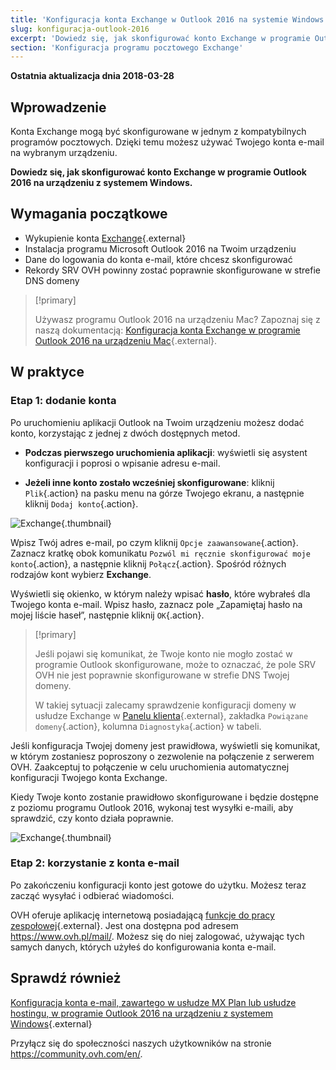 ```yaml
---
title: 'Konfiguracja konta Exchange w Outlook 2016 na systemie Windows'
slug: konfiguracja-outlook-2016
excerpt: 'Dowiedz się, jak skonfigurować konto Exchange w programie Outlook 2016 na urządzeniu z systemem Windows'
section: 'Konfiguracja programu pocztowego Exchange'
---
```


**Ostatnia aktualizacja dnia 2018-03-28**

## Wprowadzenie

Konta Exchange mogą być skonfigurowane w jednym z kompatybilnych programów pocztowych. Dzięki temu możesz używać Twojego konta e-mail na wybranym urządzeniu.

**Dowiedz się, jak skonfigurować konto Exchange w programie Outlook 2016 na urządzeniu z systemem Windows.**

## Wymagania początkowe

- Wykupienie konta [Exchange](https://www.ovh.pl/emaile/){.external}
- Instalacja programu Microsoft Outlook 2016 na Twoim urządzeniu
- Dane do logowania do konta e-mail, które chcesz skonfigurować
- Rekordy SRV OVH powinny zostać poprawnie skonfigurowane w strefie DNS domeny

> [!primary]
>
> Używasz programu Outlook 2016 na urządzeniu Mac? Zapoznaj się z naszą dokumentacją: [Konfiguracja konta Exchange w programie Outlook 2016 na urządzeniu Mac](https://docs.ovh.com/pl/microsoft-collaborative-solutions/konfiguracja-outlook-2016-mac/){.external}.
>


## W praktyce

### Etap 1: dodanie konta

Po uruchomieniu aplikacji Outlook na Twoim urządzeniu możesz dodać konto, korzystając z jednej z dwóch dostępnych metod.

- **Podczas pierwszego uruchomienia aplikacji**: wyświetli się asystent konfiguracji i poprosi o wpisanie adresu e-mail.

- **Jeżeli inne konto zostało wcześniej skonfigurowane**: kliknij `Plik`{.action} na pasku menu na górze Twojego ekranu, a następnie kliknij `Dodaj konto`{.action}.

![Exchange](images/configuration-outlook-2016-windows-step1.png){.thumbnail}

Wpisz Twój adres e-mail, po czym kliknij `Opcje zaawansowane`{.action}. Zaznacz kratkę obok komunikatu `Pozwól mi ręcznie skonfigurować moje konto`{.action}, a następnie kliknij `Połącz`{.action}. Spośród różnych rodzajów kont wybierz **Exchange**.

Wyświetli się okienko, w którym należy wpisać **hasło**, które wybrałeś dla Twojego konta e-mail. Wpisz hasło, zaznacz pole „Zapamiętaj hasło na mojej liście haseł”, następnie kliknij `OK`{.action}.

> [!primary]
>
> Jeśli pojawi się komunikat, że Twoje konto nie mogło zostać w programie Outlook skonfigurowane, może to oznaczać, że pole SRV OVH nie jest poprawnie skonfigurowane w strefie DNS Twojej domeny.
>
> W takiej sytuacji zalecamy sprawdzenie konfiguracji domeny w usłudze Exchange w [Panelu klienta](https://www.ovh.com/auth/?action=gotomanager){.external}, zakładka `Powiązane domeny`{.action}, kolumna `Diagnostyka`{.action} w tabeli.
>

Jeśli konfiguracja Twojej domeny jest prawidłowa, wyświetli się komunikat, w którym zostaniesz poproszony o zezwolenie na połączenie z serwerem OVH. Zaakceptuj to połączenie w celu uruchomienia automatycznej konfiguracji Twojego konta Exchange.

Kiedy Twoje konto zostanie prawidłowo skonfigurowane i będzie dostępne z poziomu programu Outlook 2016, wykonaj test wysyłki e-maili, aby sprawdzić, czy konto działa poprawnie. 

![Exchange](images/configuration-outlook-2016-windows-exchange-step2.png){.thumbnail}

### Etap 2: korzystanie z konta e-mail

Po zakończeniu konfiguracji konto jest gotowe do użytku. Możesz teraz zacząć wysyłać i odbierać wiadomości.

OVH oferuje aplikację internetową posiadającą [funkcje do pracy zespołowej](https://www.ovh.pl/emaile/){.external}. Jest ona dostępna pod adresem <https://www.ovh.pl/mail/>. Możesz się do niej zalogować, używając tych samych danych, których użyłeś do konfigurowania konta e-mail.

## Sprawdź również

[Konfiguracja konta e-mail, zawartego w usłudze MX Plan lub usłudze hostingu, w programie Outlook 2016 na urządzeniu z systemem Windows](https://docs.ovh.com/pl/emails/konfiguracja-outlook-2016/){.external}

Przyłącz się do społeczności naszych użytkowników na stronie <https://community.ovh.com/en/>.
